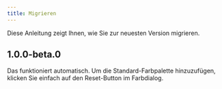 ```yaml
---
title: Migrieren
---
```


Diese Anleitung zeigt Ihnen, wie Sie zur neuesten Version migrieren.

## 1.0.0-beta.0

Das funktioniert automatisch. Um die Standard-Farbpalette hinzuzufügen, klicken Sie einfach auf den Reset-Button im Farbdialog.
